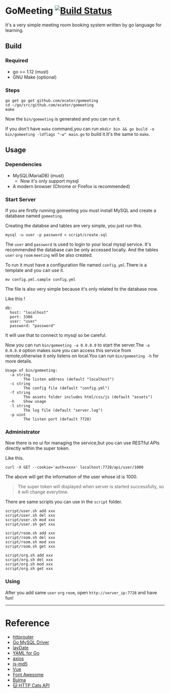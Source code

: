 
# GoMeeting [![Build Status](https://www.travis-ci.org/ecator/gomeeting.svg?branch=master)](https://www.travis-ci.org/ecator/gomeeting)

It's a very simple meeting room booking system written by go language for learning.

## Build
### Required
 - go >= 1.12 (must)
 - GNU Make (optional)
 
### Steps
```
go get go get github.com/ecator/gomeeting
cd ~/go/src/github.com/ecator/gomeeting
make
```
Now the `bin/gomeeting` is generated and you can run it.

If you don't have `make` command,you can run `mkdir bin && go build -o bin/gomeeting -ldflags "-w" main.go` to build it.It's the same to `make`.

## Usage
### Dependencies
- MySQL(MariaDB) (must)
  - Now it's only support mysql
- A modern browser (Chrome or Firefox is recommended)

### Start Server
If you are firstly running gomeeting you must install MySQL and create a database named `gomeeting`.

Creating the databse and tables are very simple, you just run this.
```
mysql -u user -p password < script/create.sql
```
The `user` and `password` is used to login to your local mysql service. It's recommended the database can be only accessed locally. And the tables `user` `org` `room` `meeting` will be also created.

To run it must have a configuration file named `config.yml`.There is a template and you can use it.
```
mv config.yml.sample config.yml
```
The file is also very simple because it's only related to the database now.

Like this !

```
db:
  host: "localhost"
  port: 3306
  user: "user"
  password: "password"
```

It will use that to connect to mysql so be careful.

Now you can run `bin/gomeeting -a 0.0.0.0` to start the server.The `-a 0.0.0.0` option makes sure you can access this service from remote,otherwise it only listens on local.You can run `bin/gomeeting -h` for more details.

```
Usage of bin/gomeeting:
  -a string
    	The listen address (default "localhost")
  -c string
    	The config file (default "config.yml")
  -f string
    	The assets folder includes html/css/js (default "assets")
  -h	Show usage
  -l string
    	The log file (default "server.log")
  -p uint
    	The listen port (default 7728)
```
### Administrator
Now there is no ui for managing the service,but you can use RESTful APIs directly within the super token.

Like this.

```
curl -X GET --cookie='auth=xxxx' localhost:7728/api/user/1000
```

The above will get the information of the user whose id is 1000.

> The super token will displayed when server is started successfully, so it will change everytime.

There are same scripts you can use in the `script` folder.

```
script/user.sh add xxx
script/user.sh del xxx
script/user.sh mod xxx
script/user.sh get xxx

script/room.sh add xxx
script/room.sh del xxx
script/room.sh mod xxx
script/room.sh get xxx

script/org.sh add xxx
script/org.sh del xxx
script/org.sh mod xxx
script/org.sh get xxx
```

### Using

After you add same `user` `org` `room`, open `http://server_ip:7728`  and have fun!

---
# Reference

- [httprouter](https://github.com/julienschmidt/httprouter)
- [Go MySQL Driver](https://github.com/go-sql-driver/mysql)
- [layDate](https://www.layui.com/laydate/)
- [YAML for Go](https://github.com/go-yaml/yaml)
- [axios](https://github.com/axios/axios)
- [js-md5](https://github.com/emn178/js-md5)
- [Vue](https://github.com/vuejs/vue)
- [Font Awesome](https://fontawesome.com/)
- [Bulma](https://bulma.io/)
- [🐱 HTTP Cats API ](https://github.com/httpcats/http.cat)
